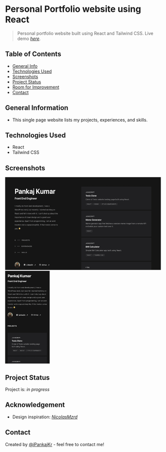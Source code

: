 # Personal Portfolio website using React
> Personal portfolio website built using React and Tailwind CSS.
> Live demo [_here_](https://ipankajkumar.com/). 

## Table of Contents
* [General Info](#general-information)
* [Technologies Used](#technologies-used)
* [Screenshots](#screenshots) <!-- * [Setup](#setup) -->
* [Project Status](#project-status)
* [Room for Improvement](#acknowledgement)
* [Contact](#contact)


## General Information
- This single page website lists my projects, experiences, and skills.

## Technologies Used
- React
- Tailwind CSS


## Screenshots
<img src="https://github.com/iPankajKr/portfolio-react/blob/master/screenshots/desktop-preview.png?raw=true" alt="Desktop" height="300px"> <img src="https://github.com/iPankajKr/portfolio-react/blob/master/screenshots/phone-preview.png?raw=true" alt="Phone" height="300px">


<!-- ## Setup
- Clone this repository to your local machine
- Run `npm install`
- Run `npm start` to launch the web app
 -->

## Project Status
Project is: _in progress_


## Acknowledgement
- Design inspiration: [_NicolasMzrd_](https://dribbble.com/NicolasMzrd)


## Contact
Created by [@iPankajKr](https://github.com/iPankajKr) - feel free to contact me!


